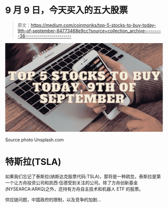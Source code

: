 # 9 月 9 日，今天买入的五大股票

> 原文：<https://medium.com/coinmonks/top-5-stocks-to-buy-today-9th-of-september-84773468e9cc?source=collection_archive---------38----------------------->

![](img/b0d662158f71d6a0c393f626a648f435.png)

Source photo Unsplash.com

# 特斯拉(TSLA)

如果我们忘记了泰斯拉(纳斯达克股票代码:TSLA)，那将是一种疏忽，泰斯拉是第一个让方舟投资公司和凯西·伍德受到关注的公司。除了方舟创新基金(NYSEARCA:ARKQ)之外，还持有方舟自主技术和机器人 ETF 的股票。

供应链问题，中国政府的限制，以及竞争的加剧…